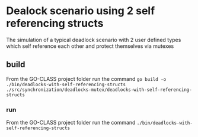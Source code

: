 # Dealock scenario using 2 self referencing structs

The simulation of a typical deadlock scenario with 2 user defined types which self reference each other and protect themselves via mutexes

## build

From the GO-CLASS project folder run the command
`go build -o ./bin/deadlocks-with-self-referencing-structs ./src/synchronization/deadlocks-mutex/deadlocks-with-self-referencing-structs`

### run

From the GO-CLASS project folder run the command
`./bin/deadlocks-with-self-referencing-structs`
